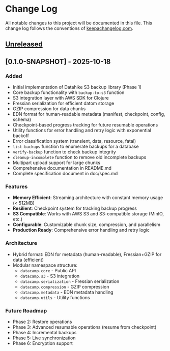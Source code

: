 # Change Log
All notable changes to this project will be documented in this file. This change log follows the conventions of [keepachangelog.com](http://keepachangelog.com/).

## [Unreleased]

## [0.1.0-SNAPSHOT] - 2025-10-18
### Added
- Initial implementation of Datahike S3 backup library (Phase 1)
- Core backup functionality with `backup-to-s3` function
- S3 integration layer with AWS SDK for Clojure
- Fressian serialization for efficient datom storage
- GZIP compression for data chunks
- EDN format for human-readable metadata (manifest, checkpoint, config, schema)
- Checkpoint-based progress tracking for future resumable operations
- Utility functions for error handling and retry logic with exponential backoff
- Error classification system (transient, data, resource, fatal)
- `list-backups` function to enumerate backups for a database
- `verify-backup` function to check backup integrity
- `cleanup-incomplete` function to remove old incomplete backups
- Multipart upload support for large chunks
- Comprehensive documentation in README.md
- Complete specification document in doc/spec.md

### Features
- **Memory Efficient**: Streaming architecture with constant memory usage (< 512MB)
- **Resilient**: Checkpoint system for tracking backup progress
- **S3 Compatible**: Works with AWS S3 and S3-compatible storage (MinIO, etc.)
- **Configurable**: Customizable chunk size, compression, and parallelism
- **Production Ready**: Comprehensive error handling and retry logic

### Architecture
- Hybrid format: EDN for metadata (human-readable), Fressian+GZIP for data (efficient)
- Modular namespace structure:
  - `datacamp.core` - Public API
  - `datacamp.s3` - S3 integration
  - `datacamp.serialization` - Fressian serialization
  - `datacamp.compression` - GZIP compression
  - `datacamp.metadata` - EDN metadata handling
  - `datacamp.utils` - Utility functions

### Future Roadmap
- Phase 2: Restore operations
- Phase 3: Advanced resumable operations (resume from checkpoint)
- Phase 4: Incremental backups
- Phase 5: Live synchronization
- Phase 6: Encryption support

[Unreleased]: https://github.com/alekcz/datacamp/compare/0.1.0...HEAD
